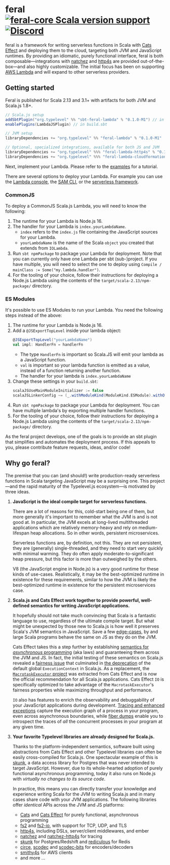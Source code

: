 # feral [![feral-core Scala version support](https://index.scala-lang.org/typelevel/feral/feral-core/latest.svg?color=red)](https://index.scala-lang.org/typelevel/feral/feral-core) [![Discord](https://img.shields.io/discord/632277896739946517.svg?label=&logo=discord&logoColor=ffffff&color=404244&labelColor=6A7EC2)](https://discord.gg/AJASeCq8gN)

feral is a framework for writing serverless functions in Scala with [Cats Effect](https://github.com/typelevel/cats-effect) and deploying them to the cloud, targeting both JVM and JavaScript runtimes. By providing an idiomatic, purely functional interface, feral is both composable—integrations with [natchez](https://github.com/tpolecat/natchez) and [http4s](https://github.com/http4s/http4s) are provided out-of-the-box—and also highly customizable. The initial focus has been on supporting [AWS Lambda](https://aws.amazon.com/lambda/) and will expand to other serverless providers.

## Getting started

Feral is published for Scala 2.13 and 3.1+ with artifacts for both JVM and Scala.js 1.8+.

```scala
// Scala.js setup
addSbtPlugin("org.typelevel" %% "sbt-feral-lambda" % "0.1.0-M1") // in plugins.sbt
enablePlugins(LambdaJSPlugin) // in build.sbt

// JVM setup
libraryDependencies += "org.typelevel" %% "feral-lambda" % "0.1.0-M1"

// Optional, specialized integrations, available for both JS and JVM
libraryDependencies += "org.typelevel" %%% "feral-lambda-http4s" % "0.1.0-M1"
libraryDependencies += "org.typelevel" %%% "feral-lambda-cloudformation-custom-resource" % "0.1.0-M1"
```

Next, implement your Lambda. Please refer to the [examples](examples/src/main/scala/feral/examples) for a tutorial.

There are several options to deploy your Lambda. For example you can use the [Lambda console](https://docs.aws.amazon.com/lambda/latest/dg/foundation-console.html), the [SAM CLI](https://docs.aws.amazon.com/serverless-application-model/latest/developerguide/serverless-sam-cli-install.html), or the [serverless framework](https://www.serverless.com/framework/docs/providers/aws/guide/deploying).

### CommonJS

To deploy a CommonJS Scala.js Lambda, you will need to know the following:
1. The runtime for your Lambda is Node.js 16.
2. The handler for your Lambda is `index.yourLambdaName`.
    - `index` refers to the `index.js` file containing the JavaScript sources for your Lambda.
    - `yourLambdaName` is the name of the Scala `object` you created that extends from `IOLambda`.
3. Run `sbt npmPackage` to package your Lambda for deployment. Note that you can currently only have one Lambda per sbt (sub-)project. If you have multiple, you will need to select the one to deploy using `Compile / mainClass := Some("my.lambda.handler")`.
4. For the tooling of your choice, follow their instructions for deploying a Node.js Lambda using the contents of the `target/scala-2.13/npm-package/` directory.

### ES Modules

It's possible to use ES Modules to run your Lambda. You need the following steps instead of the above:

1. The runtime for your Lambda is Node.js 16.
2. Add a `@JSExportTopLevel` inside your lambda object:
    ```scala
    @JSExportTopLevel("yourLambdaName")
    val impl: HandlerFn = handlerFn
    ```
    - The type `HandlerFn` is important so Scala.JS will emit your lambda as a JavaScript function.
    - `val` is important so your lambda function is emitted as a value, instead of a function returning another function.
    - The handler for your lambda is `index.yourLambdaName`
4. Change these settings in your `build.sbt`:
    ```scala
    scalaJSUseMainModuleInitializer := false
    scalaJSLinkerConfig ~= (_.withModuleKind(ModuleKind.ESModule).withOutputPatterns(OutputPatterns.fromJSFile("%.mjs")))
    ```
4. Run `sbt npmPackage` to package your Lambda for deployment. You can have multiple lambda's by exporting multiple handler functions.
5. For the tooling of your choice, follow their instructions for deploying a Node.js Lambda using the contents of the `target/scala-2.13/npm-package/` directory.


As the feral project develops, one of the goals is to provide an sbt plugin that simplifies and automates the deployment process. If this appeals to you, please contribute feature requests, ideas, and/or code!

## Why go feral?

The premise that you can (and should!) write production-ready serverless functions in Scala targeting JavaScript may be a surprising one. This project—and the rapid maturity of the Typelevel.js ecosystem—is motivated by three ideas.

1. **JavaScript is the ideal compile target for serverless functions.** 
  
    There are a lot of reasons for this, cold-start being one of them, but more generally it's important to remember what the JVM is and is not good at. In particular, the JVM excels at long-lived multithreaded applications which are relatively memory-heavy and rely on medium-lifespan heap allocations. So in other words, persistent microservices.

    Serverless functions are, by definition, not this. They are not persistent, they are (generally) single-threaded, and they need to start very quickly with minimal warming. They do often apply moderate-to-significant heap pressure, but this factor is more than outweighed by the others.

    V8 (the JavaScript engine in Node.js) is a very good runtime for these kinds of use-cases. Realistically, it may be the best-optimized runtime in existence for these requirements, similar to how the JVM is likely the best-optimized runtime in existence for the persistent microservices case.

2. **Scala.js and Cats Effect work together to provide powerful, well-defined semantics for writing JavaScript applications.**

   It hopefully should not take much convincing that Scala is a fantastic language to use, regardless of the ultimate compile target. But what might be unexpected by those new to Scala.js is how well it preserves Scala's JVM semantics in JavaScript. Save a few [edge-cases](https://www.scala-js.org/doc/semantics.html), by and large Scala programs behave the same on JS as they do on the JVM.

   Cats Effect takes this a step further by establishing [semantics for _asynchronous_ programming](https://typelevel.org/cats-effect/docs/typeclasses) (aka laws) and guaranteeing them across the JVM and JS. In fact, the initial testing of these semantics on Scala.js revealed a [fairness issue](https://github.com/scala-js/scala-js/issues/4129) that culminated in [the deprecation](http://www.scala-js.org/news/2021/12/10/announcing-scalajs-1.8.0/#new-compiler-warnings-with-broad-applicability) of the default global `ExecutionContext` in Scala.js. As a replacement, the [`MacrotaskExecutor` project](https://github.com/scala-js/scala-js-macrotask-executor) was extracted from Cats Effect and is now the official recommendation for all Scala.js applications. Cats Effect `IO` is specifically optimized to take advantage of the `MacrotaskExecutor`'s fairness properties while maximizing throughput and performance.

   `IO` also has features to enrich the observability and debuggability of your JavaScript applications during development. [Tracing and enhanced exceptions](https://typelevel.org/cats-effect/docs/tracing) capture the execution graph of a process in your program, even across asynchronous boundaries, while [fiber dumps](https://github.com/typelevel/cats-effect/releases/tag/v3.3.0) enable you to introspect the traces of _all_ the concurrent processes in your program at any given time.

3. **Your favorite Typelevel libraries are already designed for Scala.js.**

   Thanks to the platform-independent semantics, software built using abstractions from Cats Effect and other Typelevel libraries can often be easily cross-compiled for Scala.js. One spectacular example of this is [skunk](https://github.com/tpolecat/skunk), a data access library for Postgres that was never intended to target JavaScript. However, due to its whole-hearted adoption of purely functional asynchronous programming, today it also runs on Node.js with _virtually no changes to its source code_.

   In practice, this means you can directly transfer your knowledge and experience writing Scala for the JVM to writing Scala.js and in many cases share code with your JVM applications. The following libraries offer _identical_ APIs across the JVM and JS platforms:
    * [Cats](https://github.com/typelevel/cats) and [Cats Effect](https://github.com/typelevel/cats-effect) for purely functional, asynchronous programming
    * [fs2](https://github.com/typelevel/fs2) and [fs2-io](https://github.com/typelevel/fs2), with support for TCP, UDP, and TLS
    * [http4s](https://github.com/http4s/http4s), including DSLs, server/client middlewares, and ember
    * [natchez](https://github.com/tpolecat/natchez) and [natchez-http4s](https://github.com/tpolecat/natchez-http4s) for tracing
    * [skunk](https://github.com/tpolecat/skunk) for Postgres/Redshift and [rediculous](https://github.com/davenverse/rediculous) for Redis
    * [circe](https://github.com/circe/circe), [scodec](https://github.com/scodec/scodec) and [scodec-bits](https://github.com/scodec/scodec-bits) for encoders/decoders
    * [smithy4s](https://github.com/disneystreaming/smithy4s) for AWS clients
    * and more ...
